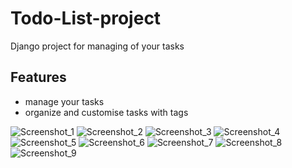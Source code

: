 # Todo-List-project

Django project for managing of your tasks

## Features

* manage your tasks
* organize and customise tasks with tags

![Screenshot_1](https://user-images.githubusercontent.com/20545475/201633779-9852e20f-5d48-43cd-9b86-f23e130544e0.png)
![Screenshot_2](https://user-images.githubusercontent.com/20545475/201633788-fb26a115-4772-490d-88af-84151d953f13.png)
![Screenshot_3](https://user-images.githubusercontent.com/20545475/201633793-bded1bc7-67b1-4cc6-84e4-d3408fb90246.png)
![Screenshot_4](https://user-images.githubusercontent.com/20545475/201633797-c61e78e8-3f82-4795-a455-0306226f536f.png)
![Screenshot_5](https://user-images.githubusercontent.com/20545475/201633798-0c264877-7c3f-4bbb-b7bc-1f057a5fc048.png)
![Screenshot_6](https://user-images.githubusercontent.com/20545475/201633802-cf977d45-623e-4302-9a84-90968cbdd1e5.png)
![Screenshot_7](https://user-images.githubusercontent.com/20545475/201633804-fce1739e-659d-4369-aa0d-0799813f7bf2.png)
![Screenshot_8](https://user-images.githubusercontent.com/20545475/201633806-bc5df515-ea6c-43cf-aa85-ec4ac62fda91.png)
![Screenshot_9](https://user-images.githubusercontent.com/20545475/201633809-f116332f-a18e-4239-b530-a079382fefe7.png)

